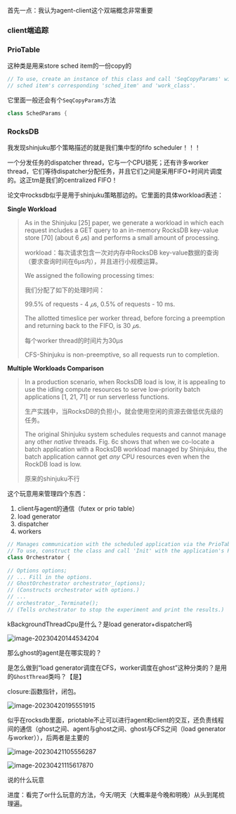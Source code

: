首先一点：我认为agent-client这个双端概念非常重要

### client端追踪

### PrioTable

这种类是用来store sched item的一份copy的

```c++
// To use, create an instance of this class and call 'SeqCopyParams' with the
// sched item's corresponding 'sched_item' and 'work_class'.
```

它里面一般还会有个`SeqCopyParams`方法

```c++
class SchedParams {
```

### RocksDB

我发现shinjuku那个策略描述的就是我们集中型的fifo scheduler！！！

一个分发任务的dispatcher thread，它与一个CPU锁死；还有许多worker thread，它们等待dispatcher分配任务，并且它们之间是采用FIFO+时间片调度的。这正tm是我们的centralized FIFO！

论文中rocksdb似乎是用于shinjuku策略那边的。它里面的具体workload表述：

**Single Workload** 

> As in the Shinjuku [25] paper, we generate a workload in which each request includes a GET query to an in-memory RocksDB key-value store [70] (about 6 *𝜇*s) and performs a small amount of processing. 
>
> workload：每次请求包含一次对内存中RocksDB key-value数据的查询（要求查询时间在6μs内），并且进行小规模运算。
>
> We assigned the following processing times: 
>
> 我们分配了如下的处理时间：
>
> 99.5% of requests - 4 *𝜇*s, 0.5% of requests - 10 ms. 
>
> The allotted timeslice per worker thread, before forcing a preemption and returning back to the FIFO, is 30 *𝜇*s.
>
> 每个worker thread的时间片为30μs
>
> CFS-Shinjuku is non-preemptive, so all requests run to completion.

**Multiple Workloads Comparison**

> In a production scenario, when RocksDB load is low, it is appealing to use the idling compute resources to serve low-priority batch applications [1, 21, 71] or run serverless functions. 
>
> 生产实践中，当RocksDB的负担小，就会使用空闲的资源去做低优先级的任务。
>
> The original Shinjuku system schedules requests and cannot manage any other *native* threads. Fig. 6c shows that when we co-locate a batch application with a RocksDB workload managed by Shinjuku, the batch application cannot get *any* CPU resources even when the RockDB load is low.
>
> 原来的shinjuku不行





这个玩意用来管理四个东西：

1. client与agent的通信（futex or prio table）
2. load generator
3. dispatcher
4. workers

```c++
// Manages communication with the scheduled application via the PrioTable.
// To use, construct the class and call 'Init' with the application's PID.
class Orchestrator {
    
// Options options;
// ... Fill in the options.
// GhostOrchestrator orchestrator_(options);
// (Constructs orchestrator with options.)
// ...
// orchestrator_.Terminate();
// (Tells orchestrator to stop the experiment and print the results.)
```

kBackgroundThreadCpu是什么？是load generator+dispatcher吗

![image-20230420144534204](./4-19/image-20230420144534204.png)

那么ghost的agent是在哪实现的？

是怎么做到“load generator调度在CFS，worker调度在ghost”这种分类的？是用的`GhostThread`类吗？【是】

closure:函数指针，闭包。

![image-20230420195551915](./4-19/image-20230420195551915.png)



似乎在rocksdb里面，priotable不止可以进行agent和client的交互，还负责线程间的通信（ghost之间、agent与ghost之间、ghost与CFS之间（load generator与worker）），后两者是主要的

![image-20230421105556287](./4-19/image-20230421105556287.png)





![image-20230421115617870](./4-19/image-20230421115617870.png)

说的什么玩意





进度：看完了or什么玩意的方法，今天/明天（大概率是今晚和明晚）从头到尾梳理遍。

